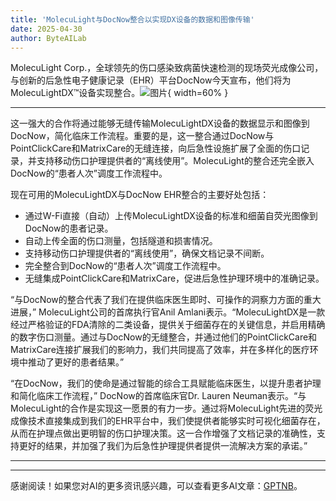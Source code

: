 ```yaml
---
title: 'MolecuLight与DocNow整合以实现DX设备的数据和图像传输'
date: 2025-04-30
author: ByteAILab
---
```


MolecuLight Corp.，全球领先的伤口感染致病菌快速检测的现场荧光成像公司，与创新的后急性电子健康记录（EHR）平台DocNow今天宣布，他们将为MolecuLightDX™设备实现整合。![图片](https://ai-techpark.com/wp-content/uploads/MolecuLight.jpg){ width=60% }

---
这一强大的合作将通过能够无缝传输MolecuLightDX设备的数据显示和图像到DocNow，简化临床工作流程。重要的是，这一整合通过DocNow与PointClickCare和MatrixCare的无缝连接，向后急性设施扩展了全面的伤口记录，并支持移动伤口护理提供者的“离线使用”。MolecuLight的整合还完全嵌入DocNow的“患者人次”调度工作流程中。

现在可用的MolecuLightDX与DocNow EHR整合的主要好处包括：

- 通过W-Fi直接（自动）上传MolecuLightDX设备的标准和细菌自荧光图像到DocNow的患者记录。
- 自动上传全面的伤口测量，包括隧道和损害情况。
- 支持移动伤口护理提供者的“离线使用”，确保文档记录不间断。
- 完全整合到DocNow的“患者人次”调度工作流程中。
- 无缝集成PointClickCare和MatrixCare，促进后急性护理环境中的准确记录。

“与DocNow的整合代表了我们在提供临床医生即时、可操作的洞察力方面的重大进展，” MolecuLight公司的首席执行官Anil Amlani表示。“MolecuLightDX是一款经过严格验证的FDA清除的二类设备，提供关于细菌存在的关键信息，并启用精确的数字伤口测量。通过与DocNow的无缝整合，并通过他们的PointClickCare和MatrixCare连接扩展我们的影响力，我们共同提高了效率，并在多样化的医疗环境中推动了更好的患者结果。”

“在DocNow，我们的使命是通过智能的综合工具赋能临床医生，以提升患者护理和简化临床工作流程，” DocNow的首席临床官Dr. Lauren Neuman表示。“与MolecuLight的合作是实现这一愿景的有力一步。通过将MolecuLight先进的荧光成像技术直接集成到我们的EHR平台中，我们使提供者能够实时可视化细菌存在，从而在护理点做出更明智的伤口护理决策。这一合作增强了文档记录的准确性，支持更好的结果，并加强了我们为后急性护理提供者提供一流解决方案的承诺。”

---
---
感谢阅读！如果您对AI的更多资讯感兴趣，可以查看更多AI文章：[GPTNB](https://gptnb.com)。
